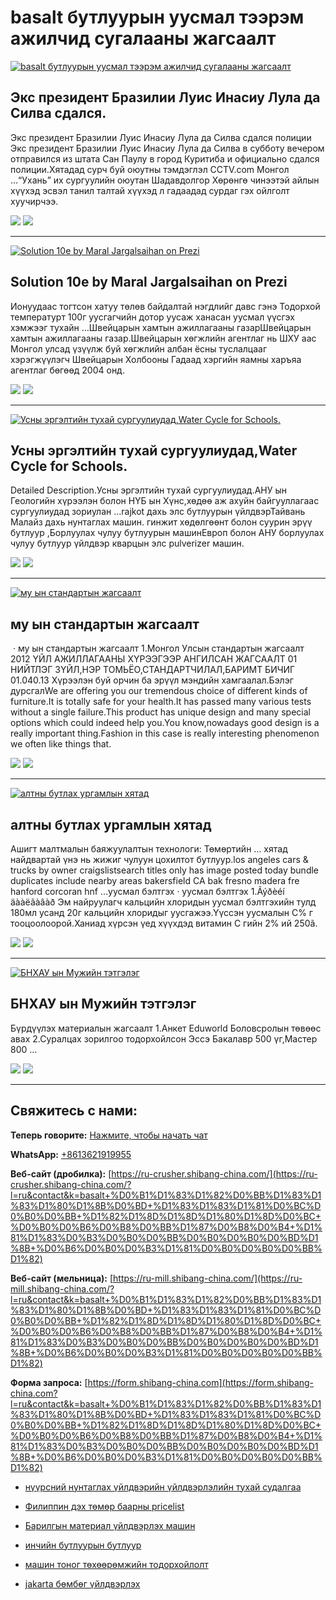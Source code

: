 # basalt бутлуурын уусмал тээрэм ажилчид сугалааны жагсаалт

<a href="https://swt.shibang-china.com/?l=ru&img&k=basalt+%D0%B1%D1%83%D1%82%D0%BB%D1%83%D1%83%D1%80%D1%8B%D0%BD+%D1%83%D1%83%D1%81%D0%BC%D0%B0%D0%BB+%D1%82%D1%8D%D1%8D%D1%80%D1%8D%D0%BC+%D0%B0%D0%B6%D0%B8%D0%BB%D1%87%D0%B8%D0%B4+%D1%81%D1%83%D0%B3%D0%B0%D0%BB%D0%B0%D0%B0%D0%BD%D1%8B+%D0%B6%D0%B0%D0%B3%D1%81%D0%B0%D0%B0%D0%BB%D1%82" target="_blank">![basalt бутлуурын уусмал тээрэм ажилчид сугалааны жагсаалт](http://static.shibang-china.com/all-800x300/857.jpg)</a>

## Экс президент Бразилии Луис Инасиу Лула да Силва сдался.
Экс президент Бразилии Луис Инасиу Лула да Силва сдался полиции Экс президент Бразилии Луис Инасиу Лула да Силва в субботу вечером отправился из штата Сан Паулу в город Куритиба и официально сдался полиции.Хятадад сурч буй оюутны тэмдэглэл CCTV.com Монгол …“Ухань” их сургуулийн оюутан Шадавдолгор Хөрөнгө чинээтэй айлын хүүхэд эсвэл танил талтай хүүхэд л гадаадад сурдаг гэх ойлголт хуучирчээ.


<a href="https://whatsapp.shibangsoft.com/WhatsApp.php" target="_blank" title="WhatsApp">![](http://static.shibang-china.com/icon/whatsapp.png)</a> <a href="https://swt.shibang-china.com/?l=ru&icon&k=basalt+%D0%B1%D1%83%D1%82%D0%BB%D1%83%D1%83%D1%80%D1%8B%D0%BD+%D1%83%D1%83%D1%81%D0%BC%D0%B0%D0%BB+%D1%82%D1%8D%D1%8D%D1%80%D1%8D%D0%BC+%D0%B0%D0%B6%D0%B8%D0%BB%D1%87%D0%B8%D0%B4+%D1%81%D1%83%D0%B3%D0%B0%D0%BB%D0%B0%D0%B0%D0%BD%D1%8B+%D0%B6%D0%B0%D0%B3%D1%81%D0%B0%D0%B0%D0%BB%D1%82" target="_blank">![](http://static.shibang-china.com/icon/chat-ru.png)</a>

---

<a href="https://swt.shibang-china.com/?l=ru&img&k=basalt+%D0%B1%D1%83%D1%82%D0%BB%D1%83%D1%83%D1%80%D1%8B%D0%BD+%D1%83%D1%83%D1%81%D0%BC%D0%B0%D0%BB+%D1%82%D1%8D%D1%8D%D1%80%D1%8D%D0%BC+%D0%B0%D0%B6%D0%B8%D0%BB%D1%87%D0%B8%D0%B4+%D1%81%D1%83%D0%B3%D0%B0%D0%BB%D0%B0%D0%B0%D0%BD%D1%8B+%D0%B6%D0%B0%D0%B3%D1%81%D0%B0%D0%B0%D0%BB%D1%82" target="_blank">![Solution 10e by Maral Jargalsaihan on Prezi](http://static.shibang-china.com/all-800x300/830.jpg)</a>

## Solution 10e by Maral Jargalsaihan on Prezi
Ионуудаас тогтсон хатуу төлөв байдалтай нэгдлийг давс гэнэ Тодорхой температурт 100г уусгагчийн дотор уусаж ханасан уусмал үүсгэх хэмжээг тухайн …Швейцарын хамтын ажиллагааны газарШвейцарын хамтын ажиллагааны газар.Швейцарын хөгжлийн агентлаг нь ШХУ аас Монгол улсад үзүүлж буй хөгжлийн албан ёсны туслалцааг хэрэгжүүлэгч Швейцарын Холбооны Гадаад хэргийн яамны харъяа агентлаг бөгөөд 2004 онд.


<a href="https://whatsapp.shibangsoft.com/WhatsApp.php" target="_blank" title="WhatsApp">![](http://static.shibang-china.com/icon/whatsapp.png)</a> <a href="https://swt.shibang-china.com/?l=ru&icon&k=basalt+%D0%B1%D1%83%D1%82%D0%BB%D1%83%D1%83%D1%80%D1%8B%D0%BD+%D1%83%D1%83%D1%81%D0%BC%D0%B0%D0%BB+%D1%82%D1%8D%D1%8D%D1%80%D1%8D%D0%BC+%D0%B0%D0%B6%D0%B8%D0%BB%D1%87%D0%B8%D0%B4+%D1%81%D1%83%D0%B3%D0%B0%D0%BB%D0%B0%D0%B0%D0%BD%D1%8B+%D0%B6%D0%B0%D0%B3%D1%81%D0%B0%D0%B0%D0%BB%D1%82" target="_blank">![](http://static.shibang-china.com/icon/chat-ru.png)</a>

---

<a href="https://swt.shibang-china.com/?l=ru&img&k=basalt+%D0%B1%D1%83%D1%82%D0%BB%D1%83%D1%83%D1%80%D1%8B%D0%BD+%D1%83%D1%83%D1%81%D0%BC%D0%B0%D0%BB+%D1%82%D1%8D%D1%8D%D1%80%D1%8D%D0%BC+%D0%B0%D0%B6%D0%B8%D0%BB%D1%87%D0%B8%D0%B4+%D1%81%D1%83%D0%B3%D0%B0%D0%BB%D0%B0%D0%B0%D0%BD%D1%8B+%D0%B6%D0%B0%D0%B3%D1%81%D0%B0%D0%B0%D0%BB%D1%82" target="_blank">![Усны эргэлтийн тухай сургуулиудад,Water Cycle for Schools.](http://static.shibang-china.com/all-800x300/660.jpg)</a>

## Усны эргэлтийн тухай сургуулиудад,Water Cycle for Schools.
Detailed Description.Усны эргэлтийн тухай сургуулиудад.АНУ ын Геологийн хүрээлэн болон НҮБ ын Хүнс,хөдөө аж ахуйн байгууллагаас сургуулиудад зориулан …rajkot дахь элс бутлуурын үйлдвэрТайвань Малайз дахь нунтаглах машин. гинжит хөдөлгөөнт болон суурин эрүү бутлуур ,Борлуулах чулуу бутлуурын машинЕвроп болон АНУ борлуулах чулуу бутлуур үйлдвэр кварцын элс pulverizer машин.


<a href="https://whatsapp.shibangsoft.com/WhatsApp.php" target="_blank" title="WhatsApp">![](http://static.shibang-china.com/icon/whatsapp.png)</a> <a href="https://swt.shibang-china.com/?l=ru&icon&k=basalt+%D0%B1%D1%83%D1%82%D0%BB%D1%83%D1%83%D1%80%D1%8B%D0%BD+%D1%83%D1%83%D1%81%D0%BC%D0%B0%D0%BB+%D1%82%D1%8D%D1%8D%D1%80%D1%8D%D0%BC+%D0%B0%D0%B6%D0%B8%D0%BB%D1%87%D0%B8%D0%B4+%D1%81%D1%83%D0%B3%D0%B0%D0%BB%D0%B0%D0%B0%D0%BD%D1%8B+%D0%B6%D0%B0%D0%B3%D1%81%D0%B0%D0%B0%D0%BB%D1%82" target="_blank">![](http://static.shibang-china.com/icon/chat-ru.png)</a>

---

<a href="https://swt.shibang-china.com/?l=ru&img&k=basalt+%D0%B1%D1%83%D1%82%D0%BB%D1%83%D1%83%D1%80%D1%8B%D0%BD+%D1%83%D1%83%D1%81%D0%BC%D0%B0%D0%BB+%D1%82%D1%8D%D1%8D%D1%80%D1%8D%D0%BC+%D0%B0%D0%B6%D0%B8%D0%BB%D1%87%D0%B8%D0%B4+%D1%81%D1%83%D0%B3%D0%B0%D0%BB%D0%B0%D0%B0%D0%BD%D1%8B+%D0%B6%D0%B0%D0%B3%D1%81%D0%B0%D0%B0%D0%BB%D1%82" target="_blank">![му ын стандартын жагсаалт](http://static.shibang-china.com/all-800x300/298.jpg)</a>

## му ын стандартын жагсаалт
&nbsp;&#0183;&#32;му ын стандартын жагсаалт 1.Монгол Улсын стандартын жагсаалт 2012 ҮЙЛ АЖИЛЛАГААНЫ ХҮРЭЭГЭЭР АНГИЛСАН ЖАГСААЛТ 01 НИЙТЛЭГ ЗҮЙЛ,НЭР ТОМЬЁО,СТАНДАРТЧИЛАЛ,БАРИМТ БИЧИГ 01.040.13 Хүрээлэн буй орчин ба эрүүл мэндийн хамгаалал.Бэлэг дурсгалWe are offering you our tremendous choice of different kinds of furniture.It is totally safe for your health.It has passed many various tests without a single failure.This product has unique design and many special options which could indeed help you.You know,nowadays good design is a really important thing.Fashion in this case is really interesting phenomenon we often like things that.


<a href="https://whatsapp.shibangsoft.com/WhatsApp.php" target="_blank" title="WhatsApp">![](http://static.shibang-china.com/icon/whatsapp.png)</a> <a href="https://swt.shibang-china.com/?l=ru&icon&k=basalt+%D0%B1%D1%83%D1%82%D0%BB%D1%83%D1%83%D1%80%D1%8B%D0%BD+%D1%83%D1%83%D1%81%D0%BC%D0%B0%D0%BB+%D1%82%D1%8D%D1%8D%D1%80%D1%8D%D0%BC+%D0%B0%D0%B6%D0%B8%D0%BB%D1%87%D0%B8%D0%B4+%D1%81%D1%83%D0%B3%D0%B0%D0%BB%D0%B0%D0%B0%D0%BD%D1%8B+%D0%B6%D0%B0%D0%B3%D1%81%D0%B0%D0%B0%D0%BB%D1%82" target="_blank">![](http://static.shibang-china.com/icon/chat-ru.png)</a>

---

<a href="https://swt.shibang-china.com/?l=ru&img&k=basalt+%D0%B1%D1%83%D1%82%D0%BB%D1%83%D1%83%D1%80%D1%8B%D0%BD+%D1%83%D1%83%D1%81%D0%BC%D0%B0%D0%BB+%D1%82%D1%8D%D1%8D%D1%80%D1%8D%D0%BC+%D0%B0%D0%B6%D0%B8%D0%BB%D1%87%D0%B8%D0%B4+%D1%81%D1%83%D0%B3%D0%B0%D0%BB%D0%B0%D0%B0%D0%BD%D1%8B+%D0%B6%D0%B0%D0%B3%D1%81%D0%B0%D0%B0%D0%BB%D1%82" target="_blank">![алтны бутлах ургамлын хятад](http://static.shibang-china.com/all-800x300/210.jpg)</a>

## алтны бутлах ургамлын хятад
Ашигт малтмалын баяжуулалтын технологи: Төмөртийн … хятад найдвартай үнэ нь жижиг чулуун цохилтот бутлуур.los angeles cars &amp; trucks by owner craigslistsearch titles only has image posted today bundle duplicates include nearby areas bakersfield CA bak fresno madera fre hanford corcoran hnf …уусмал бэлтгэх&nbsp;&#0183;&#32;уусмал бэлтгэх 1.&#195;&#253;&#240;&#232;&#233;&#237; &#228;&#224;&#224;&#235;&#227;&#224;&#226;&#224;&#240; Эм найруулагч кальцийн хлоридын уусмал бэлтгэхийн тулд 180мл усанд 20г кальцийн хлоридыг уусгажээ.Үүссэн уусмалын С% г тооцоолоорой.Ханиад хүрсэн үед хүүхдэд витамин С гийн 2% ий 250&#227;.


<a href="https://whatsapp.shibangsoft.com/WhatsApp.php" target="_blank" title="WhatsApp">![](http://static.shibang-china.com/icon/whatsapp.png)</a> <a href="https://swt.shibang-china.com/?l=ru&icon&k=basalt+%D0%B1%D1%83%D1%82%D0%BB%D1%83%D1%83%D1%80%D1%8B%D0%BD+%D1%83%D1%83%D1%81%D0%BC%D0%B0%D0%BB+%D1%82%D1%8D%D1%8D%D1%80%D1%8D%D0%BC+%D0%B0%D0%B6%D0%B8%D0%BB%D1%87%D0%B8%D0%B4+%D1%81%D1%83%D0%B3%D0%B0%D0%BB%D0%B0%D0%B0%D0%BD%D1%8B+%D0%B6%D0%B0%D0%B3%D1%81%D0%B0%D0%B0%D0%BB%D1%82" target="_blank">![](http://static.shibang-china.com/icon/chat-ru.png)</a>

---

<a href="https://swt.shibang-china.com/?l=ru&img&k=basalt+%D0%B1%D1%83%D1%82%D0%BB%D1%83%D1%83%D1%80%D1%8B%D0%BD+%D1%83%D1%83%D1%81%D0%BC%D0%B0%D0%BB+%D1%82%D1%8D%D1%8D%D1%80%D1%8D%D0%BC+%D0%B0%D0%B6%D0%B8%D0%BB%D1%87%D0%B8%D0%B4+%D1%81%D1%83%D0%B3%D0%B0%D0%BB%D0%B0%D0%B0%D0%BD%D1%8B+%D0%B6%D0%B0%D0%B3%D1%81%D0%B0%D0%B0%D0%BB%D1%82" target="_blank">![БНХАУ ын Мужийн тэтгэлэг](http://static.shibang-china.com/all-800x300/300.jpg)</a>

## БНХАУ ын Мужийн тэтгэлэг
Бүрдүүлэх материалын жагсаалт 1.Анкет Eduworld Боловсролын төвөөс авах 2.Суралцах зорилгоо тодорхойлсон Эссэ Бакалавр 500 үг,Мастер 800 …

<a href="https://whatsapp.shibangsoft.com/WhatsApp.php" target="_blank" title="WhatsApp">![](http://static.shibang-china.com/icon/whatsapp.png)</a> <a href="https://swt.shibang-china.com/?l=ru&icon&k=basalt+%D0%B1%D1%83%D1%82%D0%BB%D1%83%D1%83%D1%80%D1%8B%D0%BD+%D1%83%D1%83%D1%81%D0%BC%D0%B0%D0%BB+%D1%82%D1%8D%D1%8D%D1%80%D1%8D%D0%BC+%D0%B0%D0%B6%D0%B8%D0%BB%D1%87%D0%B8%D0%B4+%D1%81%D1%83%D0%B3%D0%B0%D0%BB%D0%B0%D0%B0%D0%BD%D1%8B+%D0%B6%D0%B0%D0%B3%D1%81%D0%B0%D0%B0%D0%BB%D1%82" target="_blank">![](http://static.shibang-china.com/icon/chat-ru.png)</a>

---
## Свяжитесь с нами:

**Теперь говорите:** [Нажмите, чтобы начать чат](https://swt.shibang-china.com?l=ru&contact&k=basalt+%D0%B1%D1%83%D1%82%D0%BB%D1%83%D1%83%D1%80%D1%8B%D0%BD+%D1%83%D1%83%D1%81%D0%BC%D0%B0%D0%BB+%D1%82%D1%8D%D1%8D%D1%80%D1%8D%D0%BC+%D0%B0%D0%B6%D0%B8%D0%BB%D1%87%D0%B8%D0%B4+%D1%81%D1%83%D0%B3%D0%B0%D0%BB%D0%B0%D0%B0%D0%BD%D1%8B+%D0%B6%D0%B0%D0%B3%D1%81%D0%B0%D0%B0%D0%BB%D1%82)

**WhatsApp:**  [+8613621919955](https://whatsapp.shibangsoft.com/WhatsApp.php)

**Веб-сайт (дробилка):** [https://ru-crusher.shibang-china.com/](https://ru-crusher.shibang-china.com/?l=ru&contact&k=basalt+%D0%B1%D1%83%D1%82%D0%BB%D1%83%D1%83%D1%80%D1%8B%D0%BD+%D1%83%D1%83%D1%81%D0%BC%D0%B0%D0%BB+%D1%82%D1%8D%D1%8D%D1%80%D1%8D%D0%BC+%D0%B0%D0%B6%D0%B8%D0%BB%D1%87%D0%B8%D0%B4+%D1%81%D1%83%D0%B3%D0%B0%D0%BB%D0%B0%D0%B0%D0%BD%D1%8B+%D0%B6%D0%B0%D0%B3%D1%81%D0%B0%D0%B0%D0%BB%D1%82)

**Веб-сайт (мельница):** [https://ru-mill.shibang-china.com/](https://ru-mill.shibang-china.com/?l=ru&contact&k=basalt+%D0%B1%D1%83%D1%82%D0%BB%D1%83%D1%83%D1%80%D1%8B%D0%BD+%D1%83%D1%83%D1%81%D0%BC%D0%B0%D0%BB+%D1%82%D1%8D%D1%8D%D1%80%D1%8D%D0%BC+%D0%B0%D0%B6%D0%B8%D0%BB%D1%87%D0%B8%D0%B4+%D1%81%D1%83%D0%B3%D0%B0%D0%BB%D0%B0%D0%B0%D0%BD%D1%8B+%D0%B6%D0%B0%D0%B3%D1%81%D0%B0%D0%B0%D0%BB%D1%82)

**Форма запроса:** [https://form.shibang-china.com](https://form.shibang-china.com?l=ru&contact&k=basalt+%D0%B1%D1%83%D1%82%D0%BB%D1%83%D1%83%D1%80%D1%8B%D0%BD+%D1%83%D1%83%D1%81%D0%BC%D0%B0%D0%BB+%D1%82%D1%8D%D1%8D%D1%80%D1%8D%D0%BC+%D0%B0%D0%B6%D0%B8%D0%BB%D1%87%D0%B8%D0%B4+%D1%81%D1%83%D0%B3%D0%B0%D0%BB%D0%B0%D0%B0%D0%BD%D1%8B+%D0%B6%D0%B0%D0%B3%D1%81%D0%B0%D0%B0%D0%BB%D1%82)

* [нүүрсний нунтаглах үйлдвэрийн үйлдвэрлэлийн тухай судалгаа](../129/%D0%BD%D2%AF%D2%AF%D1%80%D1%81%D0%BD%D0%B8%D0%B9%20%D0%BD%D1%83%D0%BD%D1%82%D0%B0%D0%B3%D0%BB%D0%B0%D1%85%20%D2%AF%D0%B9%D0%BB%D0%B4%D0%B2%D1%8D%D1%80%D0%B8%D0%B9%D0%BD%20%D2%AF%D0%B9%D0%BB%D0%B4%D0%B2%D1%8D%D1%80%D0%BB%D1%8D%D0%BB%D0%B8%D0%B9%D0%BD%20%D1%82%D1%83%D1%85%D0%B0%D0%B9%20%D1%81%D1%83%D0%B4%D0%B0%D0%BB%D0%B3%D0%B0%D0%B0.md)

* [Филиппин дэх төмөр баарны pricelist](../128/%D0%A4%D0%B8%D0%BB%D0%B8%D0%BF%D0%BF%D0%B8%D0%BD%20%D0%B4%D1%8D%D1%85%20%D1%82%D3%A9%D0%BC%D3%A9%D1%80%20%D0%B1%D0%B0%D0%B0%D1%80%D0%BD%D1%8B%20pricelist.md)

* [Барилгын материал үйлдвэрлэх машин](../127/%D0%91%D0%B0%D1%80%D0%B8%D0%BB%D0%B3%D1%8B%D0%BD%20%D0%BC%D0%B0%D1%82%D0%B5%D1%80%D0%B8%D0%B0%D0%BB%20%D2%AF%D0%B9%D0%BB%D0%B4%D0%B2%D1%8D%D1%80%D0%BB%D1%8D%D1%85%20%D0%BC%D0%B0%D1%88%D0%B8%D0%BD.md)

* [инчийн бутлуурын бутлуур](../128/%D0%B8%D0%BD%D1%87%D0%B8%D0%B9%D0%BD%20%D0%B1%D1%83%D1%82%D0%BB%D1%83%D1%83%D1%80%D1%8B%D0%BD%20%D0%B1%D1%83%D1%82%D0%BB%D1%83%D1%83%D1%80.md)

* [машин тоног төхөөрөмжийн тодорхойлолт](../130/%D0%BC%D0%B0%D1%88%D0%B8%D0%BD%20%D1%82%D0%BE%D0%BD%D0%BE%D0%B3%20%D1%82%D3%A9%D1%85%D3%A9%D3%A9%D1%80%D3%A9%D0%BC%D0%B6%D0%B8%D0%B9%D0%BD%20%D1%82%D0%BE%D0%B4%D0%BE%D1%80%D1%85%D0%BE%D0%B9%D0%BB%D0%BE%D0%BB%D1%82.md)

* [jakarta бөмбөг үйлдвэрлэх](../127/jakarta%20%D0%B1%D3%A9%D0%BC%D0%B1%D3%A9%D0%B3%20%D2%AF%D0%B9%D0%BB%D0%B4%D0%B2%D1%8D%D1%80%D0%BB%D1%8D%D1%85.md)